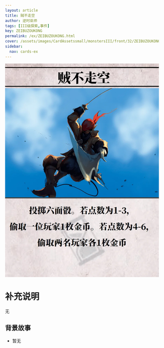 ```yaml
---
layout: article
title: 贼不走空
author: 逆时巫师
tags: [III级探索,事件]
key: ZEIBUZOUKONG
permalink: /ex/ZEIBUZOUKONG.html
cover: /assets/images/CardAssetssmall/monstersIII/front/32/ZEIBUZOUKONG.webp
sidebar:
  nav: cards-ex
---
```

![](/assets/images/CardAssets/monstersIII/front/32/ZEIBUZOUKONG.webp)

# 补充说明
无


## 背景故事
* 暂无